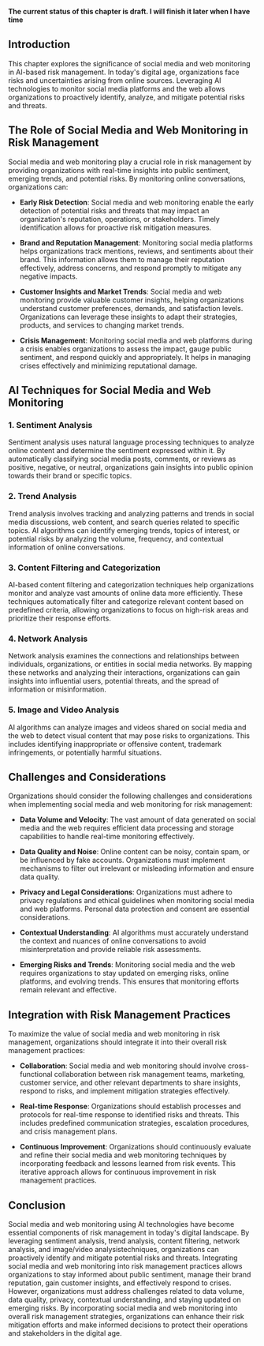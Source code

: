 **The current status of this chapter is draft. I will finish it later when I have time**

Introduction
------------

This chapter explores the significance of social media and web monitoring in AI-based risk management. In today's digital age, organizations face risks and uncertainties arising from online sources. Leveraging AI technologies to monitor social media platforms and the web allows organizations to proactively identify, analyze, and mitigate potential risks and threats.

The Role of Social Media and Web Monitoring in Risk Management
--------------------------------------------------------------

Social media and web monitoring play a crucial role in risk management by providing organizations with real-time insights into public sentiment, emerging trends, and potential risks. By monitoring online conversations, organizations can:

* **Early Risk Detection**: Social media and web monitoring enable the early detection of potential risks and threats that may impact an organization's reputation, operations, or stakeholders. Timely identification allows for proactive risk mitigation measures.

* **Brand and Reputation Management**: Monitoring social media platforms helps organizations track mentions, reviews, and sentiments about their brand. This information allows them to manage their reputation effectively, address concerns, and respond promptly to mitigate any negative impacts.

* **Customer Insights and Market Trends**: Social media and web monitoring provide valuable customer insights, helping organizations understand customer preferences, demands, and satisfaction levels. Organizations can leverage these insights to adapt their strategies, products, and services to changing market trends.

* **Crisis Management**: Monitoring social media and web platforms during a crisis enables organizations to assess the impact, gauge public sentiment, and respond quickly and appropriately. It helps in managing crises effectively and minimizing reputational damage.

AI Techniques for Social Media and Web Monitoring
-------------------------------------------------

### 1. Sentiment Analysis

Sentiment analysis uses natural language processing techniques to analyze online content and determine the sentiment expressed within it. By automatically classifying social media posts, comments, or reviews as positive, negative, or neutral, organizations gain insights into public opinion towards their brand or specific topics.

### 2. Trend Analysis

Trend analysis involves tracking and analyzing patterns and trends in social media discussions, web content, and search queries related to specific topics. AI algorithms can identify emerging trends, topics of interest, or potential risks by analyzing the volume, frequency, and contextual information of online conversations.

### 3. Content Filtering and Categorization

AI-based content filtering and categorization techniques help organizations monitor and analyze vast amounts of online data more efficiently. These techniques automatically filter and categorize relevant content based on predefined criteria, allowing organizations to focus on high-risk areas and prioritize their response efforts.

### 4. Network Analysis

Network analysis examines the connections and relationships between individuals, organizations, or entities in social media networks. By mapping these networks and analyzing their interactions, organizations can gain insights into influential users, potential threats, and the spread of information or misinformation.

### 5. Image and Video Analysis

AI algorithms can analyze images and videos shared on social media and the web to detect visual content that may pose risks to organizations. This includes identifying inappropriate or offensive content, trademark infringements, or potentially harmful situations.

Challenges and Considerations
-----------------------------

Organizations should consider the following challenges and considerations when implementing social media and web monitoring for risk management:

* **Data Volume and Velocity**: The vast amount of data generated on social media and the web requires efficient data processing and storage capabilities to handle real-time monitoring effectively.

* **Data Quality and Noise**: Online content can be noisy, contain spam, or be influenced by fake accounts. Organizations must implement mechanisms to filter out irrelevant or misleading information and ensure data quality.

* **Privacy and Legal Considerations**: Organizations must adhere to privacy regulations and ethical guidelines when monitoring social media and web platforms. Personal data protection and consent are essential considerations.

* **Contextual Understanding**: AI algorithms must accurately understand the context and nuances of online conversations to avoid misinterpretation and provide reliable risk assessments.

* **Emerging Risks and Trends**: Monitoring social media and the web requires organizations to stay updated on emerging risks, online platforms, and evolving trends. This ensures that monitoring efforts remain relevant and effective.

Integration with Risk Management Practices
------------------------------------------

To maximize the value of social media and web monitoring in risk management, organizations should integrate it into their overall risk management practices:

* **Collaboration**: Social media and web monitoring should involve cross-functional collaboration between risk management teams, marketing, customer service, and other relevant departments to share insights, respond to risks, and implement mitigation strategies effectively.

* **Real-time Response**: Organizations should establish processes and protocols for real-time response to identified risks and threats. This includes predefined communication strategies, escalation procedures, and crisis management plans.

* **Continuous Improvement**: Organizations should continuously evaluate and refine their social media and web monitoring techniques by incorporating feedback and lessons learned from risk events. This iterative approach allows for continuous improvement in risk management practices.

Conclusion
----------

Social media and web monitoring using AI technologies have become essential components of risk management in today's digital landscape. By leveraging sentiment analysis, trend analysis, content filtering, network analysis, and image/video analysistechniques, organizations can proactively identify and mitigate potential risks and threats. Integrating social media and web monitoring into risk management practices allows organizations to stay informed about public sentiment, manage their brand reputation, gain customer insights, and effectively respond to crises. However, organizations must address challenges related to data volume, data quality, privacy, contextual understanding, and staying updated on emerging risks. By incorporating social media and web monitoring into overall risk management strategies, organizations can enhance their risk mitigation efforts and make informed decisions to protect their operations and stakeholders in the digital age.

